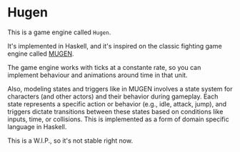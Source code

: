 # Hugen

This is a game engine called `Hugen`.

It's implemented in Haskell, and it's inspired on the classic fighting game engine called [MUGEN](https://es.wikipedia.org/wiki/MUGEN).

The game engine works with ticks at a constante rate, so you can implement behaviour and animations around time in that unit.

Also, modeling states and triggers like in MUGEN involves a state system for characters (and other actors) and their behavior during gameplay. Each state represents a specific action or behavior (e.g., idle, attack, jump), and triggers dictate transitions between these states based on conditions like inputs, time, or collisions. This is implemented as a form of domain specific language in Haskell.

This is a W.I.P., so it's not stable right now.